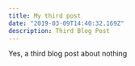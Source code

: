 ```yaml
---
title: My third post
date: "2019-03-09T14:40:32.169Z"
description: Third Blog Post
---
```


Yes, a third blog post about nothing
